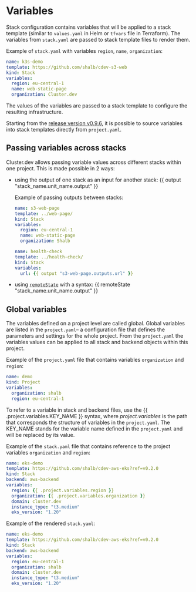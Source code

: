 # Variables

Stack configuration contains variables that will be applied to a stack template (similar to `values.yaml` in Helm or `tfvars` file in Terraform). The variables from `stack.yaml` are passed to stack template files to render them.  

Example of `stack.yaml` with variables `region`, `name`, `organization`:

```yaml
name: k3s-demo
template: https://github.com/shalb/cdev-s3-web
kind: Stack
variables:
  region: eu-central-1
  name: web-static-page
  organization: Cluster.dev
```

The values of the variables are passed to a stack template to configure the resulting infrastructure.  

Starting from the [release version v0.9.6](https://github.com/shalb/cluster.dev/releases/tag/v0.9.6), it is possible to source variables into stack templates directly from `project.yaml`.   

## Passing variables across stacks 

Cluster.dev allows passing variable values across different stacks within one project. This is made possible in 2 ways:

* using the output of one stack as an input for another stack: {{ output "stack_name.unit_name.output" }}

  Example of passing outputs between stacks:

  ```yaml
  name: s3-web-page
  template: ../web-page/
  kind: Stack
  variables:
    region: eu-central-1
    name: web-static-page
    organization: Shalb
  ```

  ```yaml
  name: health-check
  template: ../health-check/
  kind: Stack
  variables:
    url: {{ output "s3-web-page.outputs.url" }}
  ```

* using [`remoteState`](https://docs.cluster.dev/stack-templates-functions/#remotestate) with a syntax: {{ remoteState "stack_name.unit_name.output" }}

## Global variables

The variables defined on a project level are called global. Global variables are listed in the `project.yaml`– a configuration file that defines the parameters and settings for the whole project. From the `project.yaml` the variables values can be applied to all stack and backend objects within this project. 

Example of the `project.yaml` file that contains variables `organization` and `region`:

```yaml
name: demo
kind: Project
variables:
  organization: shalb
  region: eu-central-1
```

To refer to a variable in stack and backend files, use the {{ .project.variables.KEY_NAME }} syntax, where *project.variables* is the path that corresponds the structure of variables in the `project.yaml`. The KEY_NAME stands for the variable name defined in the `project.yaml` and will be replaced by its value. 

Example of the `stack.yaml` file that contains reference to the project variables `organization` and `region`:

```yaml
name: eks-demo
template: https://github.com/shalb/cdev-aws-eks?ref=v0.2.0
kind: Stack
backend: aws-backend
variables:
  region: {{ .project.variables.region }}
  organization: {{ .project.variables.organization }}
  domain: cluster.dev
  instance_type: "t3.medium"
  eks_version: "1.20"
```

Example of the rendered `stack.yaml`:

```yaml
name: eks-demo
template: https://github.com/shalb/cdev-aws-eks?ref=v0.2.0
kind: Stack
backend: aws-backend
variables:
  region: eu-central-1
  organization: shalb
  domain: cluster.dev
  instance_type: "t3.medium"
  eks_version: "1.20"
```


